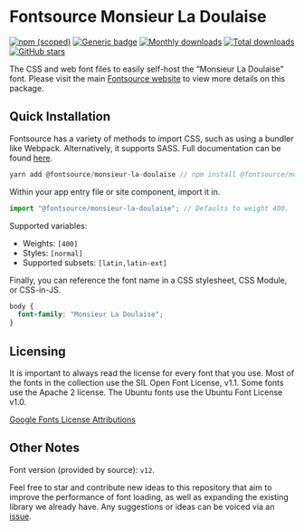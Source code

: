 # Fontsource Monsieur La Doulaise

[![npm (scoped)](https://img.shields.io/npm/v/@fontsource/monsieur-la-doulaise?color=brightgreen)](https://www.npmjs.com/package/@fontsource/monsieur-la-doulaise) [![Generic badge](https://img.shields.io/badge/fontsource-passing-brightgreen)](https://github.com/fontsource/fontsource) [![Monthly downloads](https://badgen.net/npm/dm/@fontsource/monsieur-la-doulaise)](https://github.com/fontsource/fontsource) [![Total downloads](https://badgen.net/npm/dt/@fontsource/monsieur-la-doulaise)](https://github.com/fontsource/fontsource) [![GitHub stars](https://img.shields.io/github/stars/fontsource/fontsource.svg?style=social&label=Star)](https://github.com/fontsource/fontsource/stargazers)

The CSS and web font files to easily self-host the “Monsieur La Doulaise” font. Please visit the main [Fontsource website](https://fontsource.org/fonts/monsieur-la-doulaise) to view more details on this package.

## Quick Installation

Fontsource has a variety of methods to import CSS, such as using a bundler like Webpack. Alternatively, it supports SASS. Full documentation can be found [here](https://fontsource.org/docs/introduction).

```javascript
yarn add @fontsource/monsieur-la-doulaise // npm install @fontsource/monsieur-la-doulaise
```

Within your app entry file or site component, import it in.

```javascript
import "@fontsource/monsieur-la-doulaise"; // Defaults to weight 400.
```

Supported variables:

- Weights: `[400]`
- Styles: `[normal]`
- Supported subsets: `[latin,latin-ext]`

Finally, you can reference the font name in a CSS stylesheet, CSS Module, or CSS-in-JS.

```css
body {
  font-family: "Monsieur La Doulaise";
}
```

## Licensing

It is important to always read the license for every font that you use.
Most of the fonts in the collection use the SIL Open Font License, v1.1. Some fonts use the Apache 2 license. The Ubuntu fonts use the Ubuntu Font License v1.0.

[Google Fonts License Attributions](https://fonts.google.com/attribution)

## Other Notes

Font version (provided by source): `v12`.

Feel free to star and contribute new ideas to this repository that aim to improve the performance of font loading, as well as expanding the existing library we already have. Any suggestions or ideas can be voiced via an [issue](https://github.com/fontsource/fontsource/issues).
